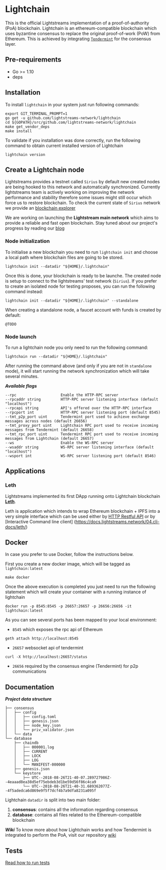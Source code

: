 # Lightchain

This is the official Lightstreams implementation of a proof-of-authority (PoA) blockchain. Lightchain is an ethereum-compatible blockchain which uses byzantine consensus to replace the original proof-of-work (PoW) from Ethereum. This is achieved by integrating [`Tendermint`](https://tendermint.com) for the consensus layer. 

## Pre-requirements

- Go >= 1.10
- deps

## Installation


To install `lightchain` in your system just run following commands:
```
export GIT_TERMINAL_PROMPT=1
go get -u github.com/lightstreams-network/lightchain
cd ${GOPATH}/src/github.com/lightstreams-network/lightchain
make get_vendor_deps
make install
```

To validate if you installation was done correctly, run the following command to obtain current installed version of Lightchain
```
lightchain version
```
  
## Create a Lightchain node

Lightstreams provides a testnet called `Sirius` by default new created nodes are being hooked to this network and automatically synchronized. Currently lightstreams team is actively working on improving the network performance and stability therefore some issues might still occur which force us to restore blockchain. To check the current state of `Sirius` network we provide an [blockchain explorer](https://explorer.lightstreams.io/home) 

We are working on launching the **Lightstream main network** which aims to provide a reliable and fast open blockchain. Stay tuned about our project's progress by reading our [blog](https://medium.com/lightstreams)
 
### Node initialization

To initialise a new blockchain you need to run `lightchain init` and  choose a local path where blockchain files are going to be stored.
```
lightchain init --datadir "${HOME}/.lightchain"
```

Once this is done, your blockchain is ready to be launche. The created node is setup to connect to the lightstreams' test network (`Sirius`). If you prefer to create an isolated node for testing proposes, you can run the following command instead:
```
lightchain init --datadir "${HOME}/.lightchain" --standalone
```

When creating a standalone node, a faucet account with funds is created by default: 
```
@TODO
```

### Node launch

To run a lightchain node you only need to run the following command:
```
lightchain run --datadir "${HOME}/.lightchain"
```

After running the command above (and only if you are not in `standalone` mode), it will start running the network synchronization which will take several minutes.


***Available flags***
```
--rpc                    Enable the HTTP-RPC server
--rpcaddr string         HTTP-RPC server listening interface (default "localhost")
--rpcapi string          API's offered over the HTTP-RPC interface
--rpcport int            HTTP-RPC server listening port (default 8545)
--tmt_p2p_port uint      Tendermint port used to achieve exchange messages across nodes (default 26656)
--tmt_proxy_port uint    Lightchain RPC port used to receive incoming messages from Tendermint (default 26658)
--tmt_rpc_port uint      Tendermint RPC port used to receive incoming messages from Lightchain (default 26657)
--ws                     Enable the WS-RPC server
--wsaddr string          WS-RPC server listening interface (default "localhost")
--wsport int             WS-RPC server listening port (default 8546)
```

## Applications

### Leth
Lightstreams implemented its first DApp running onto Lightchain blockchain
[**Leth**](https://docs.lightstreams.network/01.getting-started/). 

Leth is application which intends to wrap Ethereum blockchain + IPFS into a very simple interface which can be used either by [HTTP Restful API](https://docs.lightstreams.network/api-docs/) or by [Interactive Command line client] (https://docs.lightstreams.network/04.cli-docs/leth/) 

## Docker
In case you prefer to use Docker, follow the instructions below.

First you create a new docker image, which will be tagged as `lightchain:latest`
```
make docker
```

Once the above execution is completed you just need to run the following statement
which will create your container with a running instance of lightchain 
```
docker run -p 8545:8545 -p 26657:26657 -p 26656:26656 -it lightchain:latest
```

As you can see several ports has been mapped to your local environment:
- `8545` which exposes the rpc api of Ethereum
```
geth attach http://localhost:8545
```
- `26657` websocket api of tendermint
```
curl -X http://localhost:26657/status
```
- `26656` required by the consensus engine (Tendermint) for p2p communications 
 


## Documentation

***Project data structure***

```
├── consensus
│   ├── config
│   │   ├── config.toml
│   │   ├── genesis.json
│   │   ├── node_key.json
│   │   └── priv_validator.json
│   └── data
└── database
    ├── chaindb
    │   ├── 000001.log
    │   ├── CURRENT
    │   ├── LOCK
    │   ├── LOG
    │   └── MANIFEST-000000
    ├── genesis.json
    └── keystore
        ├── UTC--2018-08-26T21-40-07.289727986Z--4eaaad8ea38d5ef75ebdeb3d1be59d56f86c4ca9
        └── UTC--2018-08-26T21-40-31.689362077Z--4f5adedca6d869e9f5f7dcf4b7a9dfa8231a095f

```

Lightchain `datadir` is split into two main folder:
1. **consensus**: contains all the information regarding consensus
2. **database**: contains all files related to the Ethereum-compatible blockchain 

***Wiki***
To know more about how Lightchain works and how Tendermint is integrated to perform the PoA, visit our repository [wiki](https://github.com/lightstreams-network/lightchain/wiki)

## Tests
[Read how to run tests](truffle/Tests.md)
